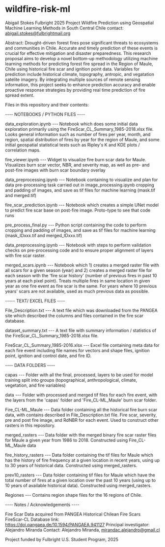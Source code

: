 # wildfire-risk-ml
Abigail Stokes Fulbright 2025 Project 
Wildfire Prediction using Geospatial Machine Learning Methods in South Central Chile
contact: abigail.stokes@fulbrightmail.org


Abstract:
Drought-driven forest fires pose significant threats to ecosystems and communities in Chile. Accurate and timely prediction of these events is crucial for effective mitigation and disaster preparedness. This research proposal aims to develop a novel bottom-up methodology utilizing machine learning methods for predicting forest fire spread in the Region of Maule, Chile using historical fire scar and ignition point data. Variables for prediction include historical climate, topography, antropic, and vegatation satelite imagery. By integrating multiple sources of remote sensing information, this project seeks to enhance prediction accuracy and enable proactive response strategies by providing real time prediction of fire spread extent.


Files in this repository and their contents:


---- NOTEBOOKS / PYTHON FILES ----


data_exploration.ipynb   ---    Notebook which does some initial data exploration primarily using the FireScar_CL_Summary_1985-2018.xlsx file. Looks general information such as number of fires per year, month, and region, spatial distribution of fires by year for the region of Maule, and some initial geospatial statistical tests such as Ripley's K and KDE plots / correlation maps.

fire_viewer.ipynb   ---   Widget to visualize fire burn scar data for Maule. Visualizes burn scar vector, NBR, and severity map, as well as pre- and post-fire images with burn scar boundary overlay

data_preprocessing.ipynb   ---   Notebook containing to visualize and plan for data pre-processing task carried out in image_processing.ipynb cropping and padding of images, and save as tif files for machine learning (mask.tif and merged.tif)

fire_scar_prediction.ipynb   ---   Notebook which creates a simple UNet model to predict fire scar base on post-fire image. Proto-type to see that code runs

pre_process_final.py   ---   Python script containing the code to perform  cropping and padding of images, and save as tif files for machine learning (mask_IDxxx.tif and merged_IDxxx.tif)

data_preprocessing.ipynb   ---   Notebook with steps to perform vaildation checks on pre-processing code and to ensure proper alignment of layers with fire scar raster.

merged_scars.ipynb   ---   Notebook which 1) creates a merged raster file with all scars for a given season (year) and 2) creates a merged raster file for each season with the 'fire scar history' (number of previous fires in past 10 years at each pixel point). Treats multiple fires in same location in given year as one fire event as fire scar is the same. For years where 10 previous years' scars are not available, used as much previous data as possible.





----- TEXT/ EXCEL FILES ----

File_Description.txt   ---   A text file which was downloaded from the PANGEA site which described the columns and files contained in the fire scar database.

dataset_summary.txt   ---   A text file with summary information / statistics of the FireScar_CL_Summary_1985-2018.xlsx file.

FireScar_CL_Summary_1985-2016.xlsx   ---   Excel file containing meta data for each fire event including file names for vectors and shape files, ignition point, ignition and control date, and fire ID.



---- DATA FOLDERS ----

capas   ---   Folder with all the final, processed, layers to be used for model training split into groups (topographical, anthropological, climate, vegetation, and fire variables)

data    ---   Folder with processed and merged tif files for each fire event, with the layers from the 'capas' folder and 'Fire_CL-ML_Maule' burn scar folder.

Fire_CL-ML_Maule   ---   Data folder containing all the historical fire burn scar data, with contains described in File_Description.txt file. Fire scar, severity, pre and post fire image, and RdNBR for each event. Used to construct other rasters in this repository.

merged_rasters   ---   Data folder with the merged binary fire scar raster files for Maule a given year from 1986 to 2018. Constructed using Fire_CL-ML_Maule data

fire_history_rasters   ---   Data folder containing the tif files for Maule which has the history of fire frequency at a given location in recent years, using up to 30 years of historical data. Constructed using merged_rasters.

prev10_rasters   ---   Data folder containing tif files for Maule which have the total number of fires at a given location over the past 10 years (using up to 10 years of available historical data). Constructed using merged_rasters.

Regiones   ---   Contains region shape files for the 16 regions of Chile.


---- Notes / Acknowledgements ----

Fire Scar Data acquired from PANGEA Historical Chilean Fire Scars FireScar-CL Database
link: https://doi.pangaea.de/10.1594/PANGAEA.941127
Principal investigator: Alejandro Miranda
Contact: Alejandro Miranda, mirandac.alejandro@gmail.cl

Project funded by Fulbright U.S. Student Program, 2025
